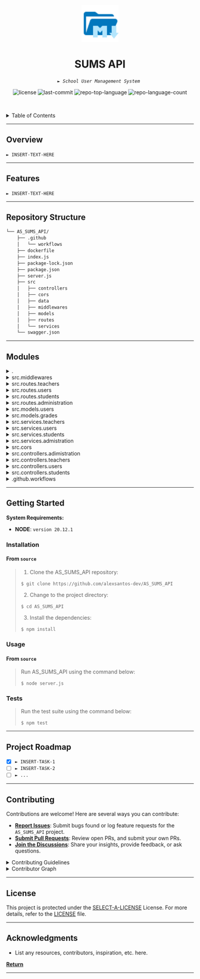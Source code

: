 <p align="center">
  <img src="https://raw.githubusercontent.com/PKief/vscode-material-icon-theme/ec559a9f6bfd399b82bb44393651661b08aaf7ba/icons/folder-markdown-open.svg" width="100" alt="project-logo">
</p>
<p align="center">
    <h1 align="center">SUMS API</h1>
</p>
<p align="center">
    <em><code>► School User Management System </code></em>
</p>
<p align="center">
	<img src="https://img.shields.io/github/license/alexsantos-dev/AS_SUMS_API?style=default&logo=opensourceinitiative&logoColor=white&color=0080ff" alt="license">
	<img src="https://img.shields.io/github/last-commit/alexsantos-dev/AS_SUMS_API?style=default&logo=git&logoColor=white&color=0080ff" alt="last-commit">
	<img src="https://img.shields.io/github/languages/top/alexsantos-dev/AS_SUMS_API?style=default&color=0080ff" alt="repo-top-language">
	<img src="https://img.shields.io/github/languages/count/alexsantos-dev/AS_SUMS_API?style=default&color=0080ff" alt="repo-language-count">
<p>
<p align="center">
	<!-- default option, no dependency badges. -->
</p>

<br><!-- TABLE OF CONTENTS -->

<details>
  <summary>Table of Contents</summary><br>

- [ Overview](#-overview)
- [ Features](#-features)
- [ Repository Structure](#-repository-structure)
- [ Modules](#-modules)
- [ Getting Started](#-getting-started)
  - [ Installation](#-installation)
  - [ Usage](#-usage)
  - [ Tests](#-tests)
- [ Project Roadmap](#-project-roadmap)
- [ Contributing](#-contributing)
- [ License](#-license)
- [ Acknowledgments](#-acknowledgments)
</details>
<hr>

## Overview

<code>► INSERT-TEXT-HERE</code>

---

## Features

<code>► INSERT-TEXT-HERE</code>

---

## Repository Structure

```sh
└── AS_SUMS_API/
    ├── .github
    │   └── workflows
    ├── dockerfile
    ├── index.js
    ├── package-lock.json
    ├── package.json
    ├── server.js
    ├── src
    │   ├── controllers
    │   ├── cors
    │   ├── data
    │   ├── middlewares
    │   ├── models
    │   ├── routes
    │   └── services
    └── swagger.json
```

---

## Modules

<details closed><summary>.</summary>

| File                                                                                             | Summary                         |
| ------------------------------------------------------------------------------------------------ | ------------------------------- |
| [swagger.json](https://github.com/alexsantos-dev/AS_SUMS_API/blob/master/swagger.json)           | <code>► INSERT-TEXT-HERE</code> |
| [index.js](https://github.com/alexsantos-dev/AS_SUMS_API/blob/master/index.js)                   | <code>► INSERT-TEXT-HERE</code> |
| [package.json](https://github.com/alexsantos-dev/AS_SUMS_API/blob/master/package.json)           | <code>► INSERT-TEXT-HERE</code> |
| [package-lock.json](https://github.com/alexsantos-dev/AS_SUMS_API/blob/master/package-lock.json) | <code>► INSERT-TEXT-HERE</code> |
| [dockerfile](https://github.com/alexsantos-dev/AS_SUMS_API/blob/master/dockerfile)               | <code>► INSERT-TEXT-HERE</code> |
| [server.js](https://github.com/alexsantos-dev/AS_SUMS_API/blob/master/server.js)                 | <code>► INSERT-TEXT-HERE</code> |

</details>

<details closed><summary>src.middlewares</summary>

| File                                                                                                                         | Summary                         |
| ---------------------------------------------------------------------------------------------------------------------------- | ------------------------------- |
| [Auth.middleware.test.js](https://github.com/alexsantos-dev/AS_SUMS_API/blob/master/src/middlewares/Auth.middleware.test.js) | <code>► INSERT-TEXT-HERE</code> |
| [Auth.middleware.js](https://github.com/alexsantos-dev/AS_SUMS_API/blob/master/src/middlewares/Auth.middleware.js)           | <code>► INSERT-TEXT-HERE</code> |

</details>

<details closed><summary>src.routes.teachers</summary>

| File                                                                                                                                 | Summary                         |
| ------------------------------------------------------------------------------------------------------------------------------------ | ------------------------------- |
| [Teachers.grades.routes.js](https://github.com/alexsantos-dev/AS_SUMS_API/blob/master/src/routes/teachers/Teachers.grades.routes.js) | <code>► INSERT-TEXT-HERE</code> |

</details>

<details closed><summary>src.routes.users</summary>

| File                                                                                                        | Summary                         |
| ----------------------------------------------------------------------------------------------------------- | ------------------------------- |
| [Login.route.js](https://github.com/alexsantos-dev/AS_SUMS_API/blob/master/src/routes/users/Login.route.js) | <code>► INSERT-TEXT-HERE</code> |

</details>

<details closed><summary>src.routes.students</summary>

| File                                                                                                                                 | Summary                         |
| ------------------------------------------------------------------------------------------------------------------------------------ | ------------------------------- |
| [Students.grades.routes.js](https://github.com/alexsantos-dev/AS_SUMS_API/blob/master/src/routes/students/Students.grades.routes.js) | <code>► INSERT-TEXT-HERE</code> |

</details>

<details closed><summary>src.routes.administration</summary>

| File                                                                                                                         | Summary                         |
| ---------------------------------------------------------------------------------------------------------------------------- | ------------------------------- |
| [Teachers.routes.js](https://github.com/alexsantos-dev/AS_SUMS_API/blob/master/src/routes/administration/Teachers.routes.js) | <code>► INSERT-TEXT-HERE</code> |
| [Students.routes.js](https://github.com/alexsantos-dev/AS_SUMS_API/blob/master/src/routes/administration/Students.routes.js) | <code>► INSERT-TEXT-HERE</code> |

</details>

<details closed><summary>src.models.users</summary>

| File                                                                                                                        | Summary                         |
| --------------------------------------------------------------------------------------------------------------------------- | ------------------------------- |
| [Administrator.model.js](https://github.com/alexsantos-dev/AS_SUMS_API/blob/master/src/models/users/Administrator.model.js) | <code>► INSERT-TEXT-HERE</code> |
| [Student.model.js](https://github.com/alexsantos-dev/AS_SUMS_API/blob/master/src/models/users/Student.model.js)             | <code>► INSERT-TEXT-HERE</code> |
| [Teacher.model.js](https://github.com/alexsantos-dev/AS_SUMS_API/blob/master/src/models/users/Teacher.model.js)             | <code>► INSERT-TEXT-HERE</code> |

</details>

<details closed><summary>src.models.grades</summary>

| File                                                                                                                   | Summary                         |
| ---------------------------------------------------------------------------------------------------------------------- | ------------------------------- |
| [Discipline.model.js](https://github.com/alexsantos-dev/AS_SUMS_API/blob/master/src/models/grades/Discipline.model.js) | <code>► INSERT-TEXT-HERE</code> |
| [Period.model.js](https://github.com/alexsantos-dev/AS_SUMS_API/blob/master/src/models/grades/Period.model.js)         | <code>► INSERT-TEXT-HERE</code> |
| [Grade.model.js](https://github.com/alexsantos-dev/AS_SUMS_API/blob/master/src/models/grades/Grade.model.js)           | <code>► INSERT-TEXT-HERE</code> |

</details>

<details closed><summary>src.services.teachers</summary>

| File                                                                                                                                                 | Summary                         |
| ---------------------------------------------------------------------------------------------------------------------------------------------------- | ------------------------------- |
| [Teachers.grades.services.js](https://github.com/alexsantos-dev/AS_SUMS_API/blob/master/src/services/teachers/Teachers.grades.services.js)           | <code>► INSERT-TEXT-HERE</code> |
| [Teachers.grades.services.test.js](https://github.com/alexsantos-dev/AS_SUMS_API/blob/master/src/services/teachers/Teachers.grades.services.test.js) | <code>► INSERT-TEXT-HERE</code> |

</details>

<details closed><summary>src.services.users</summary>

| File                                                                                                                                | Summary                         |
| ----------------------------------------------------------------------------------------------------------------------------------- | ------------------------------- |
| [TokenGenerator.service.js](https://github.com/alexsantos-dev/AS_SUMS_API/blob/master/src/services/users/TokenGenerator.service.js) | <code>► INSERT-TEXT-HERE</code> |
| [Finder.service.js](https://github.com/alexsantos-dev/AS_SUMS_API/blob/master/src/services/users/Finder.service.js)                 | <code>► INSERT-TEXT-HERE</code> |
| [Finder.service.test.js](https://github.com/alexsantos-dev/AS_SUMS_API/blob/master/src/services/users/Finder.service.test.js)       | <code>► INSERT-TEXT-HERE</code> |

</details>

<details closed><summary>src.services.students</summary>

| File                                                                                                                                                 | Summary                         |
| ---------------------------------------------------------------------------------------------------------------------------------------------------- | ------------------------------- |
| [Students.grades.services.test.js](https://github.com/alexsantos-dev/AS_SUMS_API/blob/master/src/services/students/Students.grades.services.test.js) | <code>► INSERT-TEXT-HERE</code> |
| [Students.grades.services.js](https://github.com/alexsantos-dev/AS_SUMS_API/blob/master/src/services/students/Students.grades.services.js)           | <code>► INSERT-TEXT-HERE</code> |

</details>

<details closed><summary>src.services.admistration</summary>

| File                                                                                                                                       | Summary                         |
| ------------------------------------------------------------------------------------------------------------------------------------------ | ------------------------------- |
| [Students.services.test.js](https://github.com/alexsantos-dev/AS_SUMS_API/blob/master/src/services/admistration/Students.services.test.js) | <code>► INSERT-TEXT-HERE</code> |
| [Students.services.js](https://github.com/alexsantos-dev/AS_SUMS_API/blob/master/src/services/admistration/Students.services.js)           | <code>► INSERT-TEXT-HERE</code> |
| [Teachers.services.js](https://github.com/alexsantos-dev/AS_SUMS_API/blob/master/src/services/admistration/Teachers.services.js)           | <code>► INSERT-TEXT-HERE</code> |
| [Teachers.services.test.js](https://github.com/alexsantos-dev/AS_SUMS_API/blob/master/src/services/admistration/Teachers.services.test.js) | <code>► INSERT-TEXT-HERE</code> |

</details>

<details closed><summary>src.cors</summary>

| File                                                                                                | Summary                         |
| --------------------------------------------------------------------------------------------------- | ------------------------------- |
| [Cors.config.js](https://github.com/alexsantos-dev/AS_SUMS_API/blob/master/src/cors/Cors.config.js) | <code>► INSERT-TEXT-HERE</code> |

</details>

<details closed><summary>src.controllers.adimistration</summary>

| File                                                                                                                                                 | Summary                         |
| ---------------------------------------------------------------------------------------------------------------------------------------------------- | ------------------------------- |
| [Students.controllers.test.js](https://github.com/alexsantos-dev/AS_SUMS_API/blob/master/src/controllers/adimistration/Students.controllers.test.js) | <code>► INSERT-TEXT-HERE</code> |
| [Students.controllers.js](https://github.com/alexsantos-dev/AS_SUMS_API/blob/master/src/controllers/adimistration/Students.controllers.js)           | <code>► INSERT-TEXT-HERE</code> |
| [Teachers.controllers.js](https://github.com/alexsantos-dev/AS_SUMS_API/blob/master/src/controllers/adimistration/Teachers.controllers.js)           | <code>► INSERT-TEXT-HERE</code> |
| [Teachers.controllers.test.js](https://github.com/alexsantos-dev/AS_SUMS_API/blob/master/src/controllers/adimistration/Teachers.controllers.test.js) | <code>► INSERT-TEXT-HERE</code> |

</details>

<details closed><summary>src.controllers.teachers</summary>

| File                                                                                                                                                          | Summary                         |
| ------------------------------------------------------------------------------------------------------------------------------------------------------------- | ------------------------------- |
| [Teachers.grades.controllers.test.js](https://github.com/alexsantos-dev/AS_SUMS_API/blob/master/src/controllers/teachers/Teachers.grades.controllers.test.js) | <code>► INSERT-TEXT-HERE</code> |
| [Teachers.grades.controllers.js](https://github.com/alexsantos-dev/AS_SUMS_API/blob/master/src/controllers/teachers/Teachers.grades.controllers.js)           | <code>► INSERT-TEXT-HERE</code> |

</details>

<details closed><summary>src.controllers.users</summary>

| File                                                                                                                                 | Summary                         |
| ------------------------------------------------------------------------------------------------------------------------------------ | ------------------------------- |
| [Login.controller.test.js](https://github.com/alexsantos-dev/AS_SUMS_API/blob/master/src/controllers/users/Login.controller.test.js) | <code>► INSERT-TEXT-HERE</code> |
| [Login.controller.js](https://github.com/alexsantos-dev/AS_SUMS_API/blob/master/src/controllers/users/Login.controller.js)           | <code>► INSERT-TEXT-HERE</code> |

</details>

<details closed><summary>src.controllers.students</summary>

| File                                                                                                                                                          | Summary                         |
| ------------------------------------------------------------------------------------------------------------------------------------------------------------- | ------------------------------- |
| [Students.grades.controllers.test.js](https://github.com/alexsantos-dev/AS_SUMS_API/blob/master/src/controllers/students/Students.grades.controllers.test.js) | <code>► INSERT-TEXT-HERE</code> |
| [Students.grades.controllers.js](https://github.com/alexsantos-dev/AS_SUMS_API/blob/master/src/controllers/students/Students.grades.controllers.js)           | <code>► INSERT-TEXT-HERE</code> |

</details>

<details closed><summary>.github.workflows</summary>

| File                                                                                                       | Summary                         |
| ---------------------------------------------------------------------------------------------------------- | ------------------------------- |
| [workflow.yaml](https://github.com/alexsantos-dev/AS_SUMS_API/blob/master/.github/workflows/workflow.yaml) | <code>► INSERT-TEXT-HERE</code> |

</details>

---

## Getting Started

**System Requirements:**

- **NODE**: `version 20.12.1`

### Installation

<h4>From <code>source</code></h4>

> 1. Clone the AS_SUMS_API repository:
>
> ```console
> $ git clone https://github.com/alexsantos-dev/AS_SUMS_API
> ```
>
> 2. Change to the project directory:
>
> ```console
> $ cd AS_SUMS_API
> ```
>
> 3. Install the dependencies:
>
> ```console
> $ npm install
> ```

### Usage

<h4>From <code>source</code></h4>

> Run AS_SUMS_API using the command below:
>
> ```console
> $ node server.js
> ```

### Tests

> Run the test suite using the command below:
>
> ```console
> $ npm test
> ```

---

## Project Roadmap

- [x] `► INSERT-TASK-1`
- [ ] `► INSERT-TASK-2`
- [ ] `► ...`

---

## Contributing

Contributions are welcome! Here are several ways you can contribute:

- **[Report Issues](https://github.com/alexsantos-dev/AS_SUMS_API/issues)**: Submit bugs found or log feature requests for the `AS_SUMS_API` project.
- **[Submit Pull Requests](https://github.com/alexsantos-dev/AS_SUMS_API/blob/main/CONTRIBUTING.md)**: Review open PRs, and submit your own PRs.
- **[Join the Discussions](https://github.com/alexsantos-dev/AS_SUMS_API/discussions)**: Share your insights, provide feedback, or ask questions.

<details closed>
<summary>Contributing Guidelines</summary>

1. **Fork the Repository**: Start by forking the project repository to your github account.
2. **Clone Locally**: Clone the forked repository to your local machine using a git client.
   ```sh
   git clone https://github.com/alexsantos-dev/AS_SUMS_API
   ```
3. **Create a New Branch**: Always work on a new branch, giving it a descriptive name.
   ```sh
   git checkout -b new-feature-x
   ```
4. **Make Your Changes**: Develop and test your changes locally.
5. **Commit Your Changes**: Commit with a clear message describing your updates.
   ```sh
   git commit -m 'Implemented new feature x.'
   ```
6. **Push to github**: Push the changes to your forked repository.
   ```sh
   git push origin new-feature-x
   ```
7. **Submit a Pull Request**: Create a PR against the original project repository. Clearly describe the changes and their motivations.
8. **Review**: Once your PR is reviewed and approved, it will be merged into the main branch. Congratulations on your contribution!
</details>

<details closed>
<summary>Contributor Graph</summary>
<br>
<p align="center">
   <a href="https://github.com{/alexsantos-dev/AS_SUMS_API/}graphs/contributors">
      <img src="https://contrib.rocks/image?repo=alexsantos-dev/AS_SUMS_API">
   </a>
</p>
</details>

---

## License

This project is protected under the [SELECT-A-LICENSE](https://choosealicense.com/licenses) License. For more details, refer to the [LICENSE](https://choosealicense.com/licenses/) file.

---

## Acknowledgments

- List any resources, contributors, inspiration, etc. here.

[**Return**](#-overview)

---
